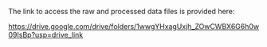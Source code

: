 The link to access the raw and processed data files is provided here:

https://drive.google.com/drive/folders/1wwgYHxagUxjh_ZOwCWBX6G6h0w09IsBp?usp=drive_link
